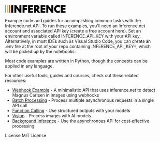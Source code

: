 <img src="logo.png" alt="Inference.net Logo" width="200">

Example code and guides for accomplishing common tasks with the Inference.net API. To run these examples, you'll need an Inference.net account and associated API key (create a free account here). Set an environment variable called INFERENCE_API_KEY with your API key. Alternatively, in most IDEs such as Visual Studio Code, you can create an .env file at the root of your repo containing INFERENCE_API_KEY=<your API key>, which will be picked up by the notebooks.

Most code examples are written in Python, though the concepts can be applied in any language.

For other useful tools, guides and courses, check out these related resources:

- [Webhook Example](webhook-example/README.md) - A minimalistic API that uses inference.net to detect Magnus Carlsen in images using webhooks
- [Batch Processing](https://docs.inference.net/batch-api) - Process multiple asynchronous requests in a single API call
- [Function Calling](https://docs.inference.net/function-calling) - Use structured outputs with your models
- [Vision](https://docs.inference.net/vision) - Process images with AI models
- [Background Inference](https://docs.inference.net/background-inference) - Use the asynchronous API for cost-effective processing

License
MIT License